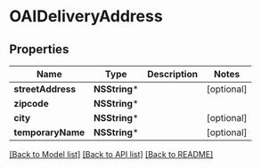# OAIDeliveryAddress

## Properties
Name | Type | Description | Notes
------------ | ------------- | ------------- | -------------
**streetAddress** | **NSString*** |  | [optional] 
**zipcode** | **NSString*** |  | 
**city** | **NSString*** |  | [optional] 
**temporaryName** | **NSString*** |  | [optional] 

[[Back to Model list]](../README.md#documentation-for-models) [[Back to API list]](../README.md#documentation-for-api-endpoints) [[Back to README]](../README.md)


